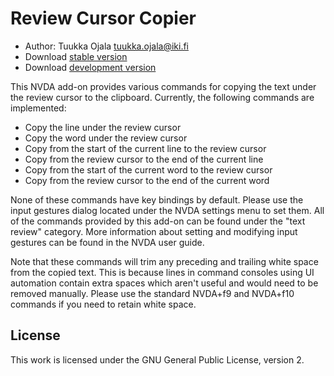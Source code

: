 # Review Cursor Copier

* Author: Tuukka Ojala <tuukka.ojala@iki.fi>
* Download [stable version][1]
* Download [development version][2]

This NVDA add-on provides various commands for copying the text under the review cursor to the clipboard. Currently, the following commands are implemented:

* Copy the line under the review cursor
* Copy the word under the review cursor
* Copy from the start of the current line to the review cursor
* Copy from the review cursor to the end of the current line
* Copy from the start of the current word to the review cursor
* Copy from the review cursor to the end of the current word

None of these commands have key bindings by default. Please use the input gestures dialog located under the NVDA settings menu to set them. All of the commands provided by this add-on can be found under the "text review" category. More information about setting and modifying input gestures can be found in the NVDA user guide.

Note that these commands will trim any preceding and trailing white space from the copied text. This is because lines in command consoles using UI automation contain extra spaces which aren't useful and would need to be removed manually. Please use the standard NVDA+f9 and NVDA+f10 commands if you need to retain white space.

## License

This work is licensed under the GNU General Public License, version 2.

[1]: https://addons.nvda-project.org/files/get.php?file=rccp
[2]: https://addons.nvda-project.org/files/get.php?file=rccp-dev
